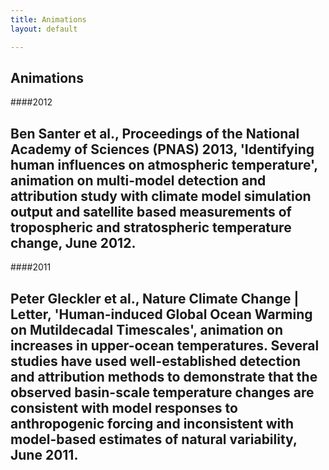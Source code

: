 ```yaml
---
title: Animations
layout: default

---
```




## Animations 

####2012

Ben Santer et al., Proceedings of the National Academy of Sciences (PNAS) 2013, 
'Identifying human influences on atmospheric temperature', 
animation on multi-model detection and attribution study with climate model simulation output and satellite based measurements of tropospheric and stratospheric temperature change, June 2012. 
---

####2011

Peter Gleckler et al., Nature Climate Change | Letter, 
'Human-induced Global Ocean Warming on Mutildecadal Timescales', 
animation on increases in upper-ocean temperatures. Several studies have used well-established detection and attribution methods to demonstrate that the observed basin-scale temperature changes 
are consistent with model responses to anthropogenic forcing and inconsistent with model-based estimates of natural variability, June 2011. 
---


